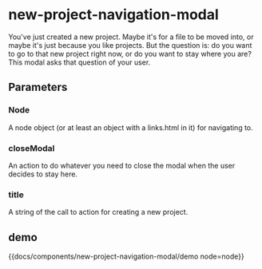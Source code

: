 # new-project-navigation-modal

You've just created a new project. Maybe it's for a file to be moved into, or maybe it's just because you like projects. 
But the question is: do you want to go to that new project right now, or do you want to stay where you are?
This modal asks that question of your user.

## Parameters
### Node
A node object (or at least an object with a links.html in it) for navigating to.

### closeModal
An action to do whatever you need to close the modal when the user decides to stay here.

### title
A string of the call to action for creating a new project.

## demo
{{docs/components/new-project-navigation-modal/demo node=node}}
